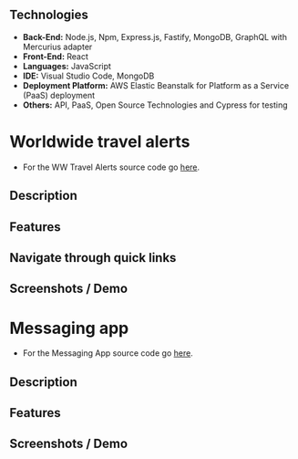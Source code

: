 ## Technologies
- **Back-End:** Node.js, Npm, Express.js, Fastify, MongoDB, GraphQL with Mercurius adapter
- **Front-End:** React 
- **Languages:** JavaScript
- **IDE:** Visual Studio Code, MongoDB
- **Deployment Platform:** AWS Elastic Beanstalk for Platform as a Service (PaaS) deployment
- **Others:** API, PaaS, Open Source Technologies and Cypress for testing

# Worldwide travel alerts
- For the WW Travel Alerts source code go [here]().

## Description

## Features

## Navigate through quick links

## Screenshots / Demo

# Messaging app
- For the Messaging App source code go [here]().
## Description

## Features

## Screenshots / Demo


